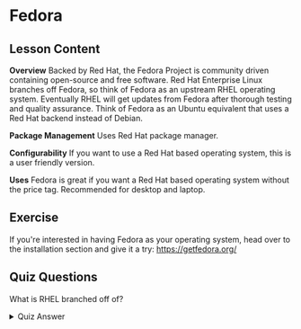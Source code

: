 # Fedora

## Lesson Content

<b>Overview</b>
Backed by Red Hat, the Fedora Project is community driven containing open-source and free software. Red Hat Enterprise Linux branches off Fedora, so think of Fedora as an upstream RHEL operating system. Eventually RHEL will get updates from Fedora after thorough testing and quality assurance. Think of Fedora as an Ubuntu equivalent that uses a Red Hat backend instead of Debian.

<b>Package Management</b>
Uses Red Hat package manager.

<b>Configurability</b>
If you want to use a Red Hat based operating system, this is a user friendly version.

<b>Uses</b>
Fedora is great if you want a Red Hat based operating system without the price tag. Recommended for desktop and laptop.

## Exercise

If you're interested in having Fedora as your operating system, head over to the installation section and give it a try: <a href='https://getfedora.org/'>https://getfedora.org/</a>

## Quiz Questions

What is RHEL branched off of?

<details>
    <summary>Quiz Answer</summary>

    Fedora
</details>